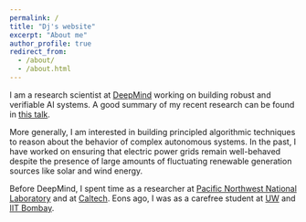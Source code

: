 ```yaml
---
permalink: /
title: "Dj's website"
excerpt: "About me"
author_profile: true
redirect_from: 
  - /about/
  - /about.html
---
```


<p>I am a research scientist at <a href="http://deepmind.com">DeepMind</a> working on building robust and verifiable AI systems. A good summary of my recent research can be found in <a href="{{ site.url }}/assets/verified_nn_uai.pdf"> this talk</a>. </p>

<p> More generally, I am interested in building principled algorithmic techniques to reason about the behavior of complex autonomous systems. In the past, I have worked on ensuring that electric power grids remain well-behaved despite the presence of large amounts of fluctuating renewable generation sources like solar and wind energy. </p>

<p> Before DeepMind, I spent time as a researcher at <a href="http://www.pnnl.gov">Pacific Northwest National Laboratory</a> and at <a href="http://www.cms.caltech/edu">Caltech</a>. Eons ago, I was as a carefree student at <a href="http://www.cs.washington.edu">UW</a> and  <a href="http://www.cse.iitb.ac.in">IIT Bombay</a>. </p>
